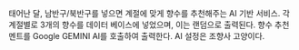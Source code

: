 태어난 달, 남반구/북반구를 넣으면 계절에 맞게 향수를 추천해주는 AI 기반 서비스.
각 계절별로 3개의 향수를 데이터 베이스에 넣었으며, 이는 랜덤으로 출력된다.
향수 추천 멘트를 Google GEMINI AI를 호출하여 출력한다.
AI 설정은 조향사 고양이다.
